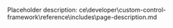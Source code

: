 Placeholder description: ce\developer\custom-control-framework\reference\includes\page-description.md